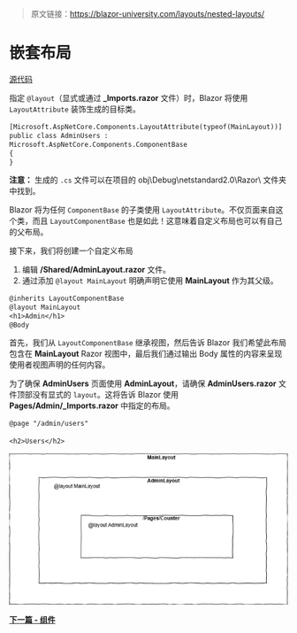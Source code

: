 > 原文链接：https://blazor-university.com/layouts/nested-layouts/

# 嵌套布局
[源代码](https://github.com/mrpmorris/blazor-university/tree/master/src/Layouts/NestedLayouts)

指定 `@layout`（显式或通过 **_Imports.razor** 文件）时，Blazor 将使用 `LayoutAttribute` 装饰生成的目标类。

```
[Microsoft.AspNetCore.Components.LayoutAttribute(typeof(MainLayout))]
public class AdminUsers : Microsoft.AspNetCore.Components.ComponentBase
{
}
```

**注意：** 生成的 `.cs` 文件可以在项目的 obj\Debug\netstandard2.0\Razor\ 文件夹中找到。

Blazor 将为任何 `ComponentBase` 的子类使用 `LayoutAttribute`。不仅页面来自这个类，而且 `LayoutComponentBase` 也是如此！这意味着自定义布局也可以有自己的父布局。

接下来，我们将创建一个自定义布局

1. 编辑 **/Shared/AdminLayout.razor** 文件。
2. 通过添加 `@layout MainLayout` 明确声明它使用 **MainLayout** 作为其父级。
```
@inherits LayoutComponentBase
@layout MainLayout
<h1>Admin</h1>
@Body
```

首先，我们从 `LayoutComponentBase` 继承视图，然后告诉 Blazor 我们希望此布局包含在 **MainLayout** Razor 视图中，最后我们通过输出 Body 属性的内容来呈现使用者视图声明的任何内容。

为了确保 **AdminUsers** 页面使用 **AdminLayout**，请确保 **AdminUsers.razor** 文件顶部没有显式的 `layout`。这将告诉 Blazor 使用 **Pages/Admin/_Imports.razor** 中指定的布局。

```
@page "/admin/users"

<h2>Users</h2>
```

![](CascadingLayouts.png)

**[下一篇 - 组件](/components)**